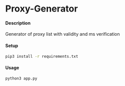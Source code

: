 # Proxy-Generator 

#### Description
Generator of proxy list with validity and ms verification

#### Setup
```bash
pip3 install -r requirements.txt
```

#### Usage
```bash
python3 app.py
```